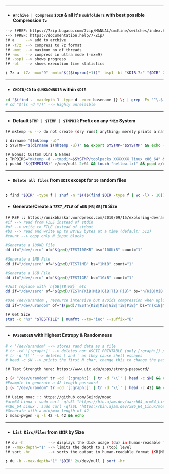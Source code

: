 
---
- #### **`Archive | Compress`** `$DIR` & all it's `subfolders` with best possible Compression `7z`
```bash
--> !#REF: https://7zip.bugaco.com/7zip/MANUAL/cmdline/switches/index.htm
--> !#REF: https://documentation.help/7-Zip/
!# a     --> add to archive
!# -t7z  --> compress to 7z format
!# -mmt  --> maximum no of threads
!# -mx   --> compress in ultra mode (-mx=9)
!# -bsp1 --> shows progress
!# -bt   --> shows execution time statistics

❯ 7z a -t7z -mx="9" -mmt="$(($(nproc)+1))" -bsp1 -bt "$DIR.7z" "$DIR" 2>/dev/null
```
---
- #### **`CHDIR/CD`** to `$UNKNOWNDIR` within `$DIR`
```bash 
cd "$(find . -maxdepth 1 -type d -exec basename {} \; | grep -Ev '^\.$' | xargs -I {} realpath {})"
# cd "$(ls -d */)" --> Highly unrelaible
```
---
- #### **Default** `$TMP | $TEMP | $TMPDIR` Prefix on any `*Nix` System
```bash
!# mktemp -u --> do not create (dry runs) anything; merely prints a name

❯ dirname "$(mktemp -u)"
❯ SYSTMP="$(dirname $(mktemp -u))" && export SYSTMP="$SYSTMP" && echo -e "\n[+] Default TEMP Dir is $SYSTMP\n"

!# Bonus: Custom Dirs & Names
❯ TMPDIRS="mktemp -d --tmpdir=$SYSTMP/toolpacks XXXXXXX_linux_x86_64" && export TMPDIRS="$TMPDIRS"
❯ pushd "$($TMPDIRS)" >/dev/null 2>&1 && touch "hellow.txt" && popd >/dev/null 2>&1
```
---
- #### **`Delete all files`** from `$DIR` except for `10` random files
```bash

❯ find "$DIR" -type f | shuf -n "$(($(find $DIR -type f | wc -l) - 10))" | xargs rm
```
- #### **Generate/Create** a ***`TEST_FILE`*** of `nKB|MB|GB|TB` Size
```bash
!# REF :: https://unixbhaskar.wordpress.com/2010/09/15/exploring-devrandom-vs-devurandom-and-devzero-vs-devnull/
#if --> read from FILE instead of stdin
#of --> write to FILE instead of stdout
#bs --> read and write up to BYTES bytes at a time (default: 512)
#count --> copy only N input blocks

#Generate a 100KB File
dd if="/dev/zero" of="$(pwd)/TEST100KB" bs="100KiB" count="1"

#Generate a 1MB File
dd if="/dev/zero" of="$(pwd)/TEST1MB" bs="1MiB" count="1"

#Generate a 1GB File
dd if="/dev/zero" of="$(pwd)/TEST1GB" bs="1GiB" count="1"

#Just replace with `n{GB|TB|PB}` etc
dd if="/dev/zero" of="$(pwd)/TESTn{KiB|MiB|GiB|TiB|PiB}" bs="n{KiB|MiB|GiB|TiB|PiB}" count="1"

#Use /dev/urandom , resource intensive but avoids compression when uploading to certain remotes
dd if="/dev/urandom" of="$(pwd)/TESTn{KiB|MiB|GiB|TiB|PiB}" bs="n{KiB|MiB|GiB|TiB|PiB}" count="1"

!# Get Size
stat -c "%s" "$TESTFILE" | numfmt --to="iec" --suffix="B"
````
---
- #### **`PASSWDGEN`** with Highest Entropy & Randomness
```bash
# < "/dev/urandom" --> stores rand data as a file
# tr -cd '[:graph:]' --> deletes non ASCII PRINTABLE (only [:graph:]) printable characters
# tr -d '\\`' --> deletes \ and ` as they cause shell escapes
# head -c $N --> prints the first N char, change this to change the password length

!# Test Strength here: https://www.uic.edu/apps/strong-password/

❯ (< "/dev/urandom" tr -cd '[:graph:]' | tr -d '\\`' | head -c $N) && echo
#Example to generate a 42 length password
❯ (< "/dev/urandom" tr -cd '[:graph:]' | tr -d '\\`' | head -c 42) && echo

!# Using moac :: https://github.com/Seirdy/moac
#arm64 Linux : sudo curl -qfsSL "https://bin.ajam.dev/aarch64_arm64_Linux//moac-pwgen" -o "/usr/local/bin/moac-pwgen" && sudo chmod +x "/usr/local/bin/moac-pwgen"
#x86_64 Linux : sudo curl -qfsSL "https://bin.ajam.dev/x86_64_Linux/moac-pwgen" -o "/usr/local/bin/moac-pwgen" && sudo chmod +x "/usr/local/bin/moac-pwgen"
#Generate with a min/max length of 42
❯ moac-pwgen -q -l 42 -L 42 && echo
```
---
- #### **`List Dirs/Files`** from `$DIR` by **Size** 
```bash
!# du -h           --> displays the disk usage (du) in human-readable format (-h)
!# --max-depth="1" --> limits the depth to 1 (top) level
!# sort -hr        --> sorts the output in human-readable format (KB|MB|GB|TB...) in reverse (Larger Dirs/Files first)

❯ du -h --max-depth="1" "$DIR" 2>/dev/null | sort -hr
```
---
